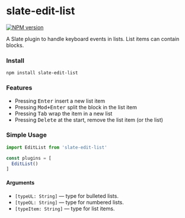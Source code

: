 # slate-edit-list

[![NPM version](https://badge.fury.io/js/slate-edit-list.svg)](http://badge.fury.io/js/slate-edit-list)

A Slate plugin to handle keyboard events in lists. List items can contain blocks.

### Install

```
npm install slate-edit-list
```

### Features

- Pressing <kbd>Enter</kbd> insert a new list item
- Pressing <kbd>Mod+Enter</kbd> split the block in the list item
- Pressing <kbd>Tab</kbd> wrap the item in a new list
- Pressing <kbd>Delete</kbd> at the start, remove the list item (or the list)

### Simple Usage

```js
import EditList from 'slate-edit-list'

const plugins = [
  EditList()
]
```

#### Arguments

- ``[typeUL: String]`` — type for bulleted lists.
- ``[typeOL: String]`` — type for numbered lists.
- ``[typeItem: String]`` — type for list items.
